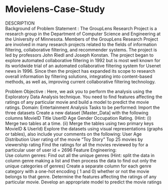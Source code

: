 # Movielens-Case-Study
DESCRIPTION  
Background of Problem Statement : 
The GroupLens Research Project is a research group in the Department of Computer Science and Engineering at the University of Minnesota. Members of the GroupLens Research Project are involved in many research projects related to the fields of information filtering, collaborative filtering, and recommender systems. The project is led by professors John Riedl and Joseph Konstan. The project began to explore automated collaborative filtering in 1992 but is most well known for its worldwide trial of an automated collaborative filtering system for Usenet news in 1996. Since then the project has expanded its scope to research overall information by filtering solutions, integrating into content-based methods, as well as, improving current collaborative filtering technology.

Problem Objective :
Here, we ask you to perform the analysis using the Exploratory Data Analysis technique. You need to find features affecting the ratings of any particular movie and build a model to predict the movie ratings. 
Domain: Entertainment 
Analysis Tasks to be performed: 
Import the three datasets Create a new dataset [Master_Data] with the following columns MovieID Title UserID Age Gender Occupation Rating. (Hint: (i) Merge two tables at a time. (ii) Merge the tables using two primary keys MovieID &amp;
UserId) Explore the datasets using visual representations (graphs or tables), also include your comments on the following: User Age Distribution User rating of the movie “Toy Story” Top 25 movies by viewership rating Find the ratings for all the movies reviewed by for a particular user of user id = 2696
Feature Engineering:            
Use column genres:  Find out all the unique genres (Hint: split the data in column genre making a list and then process the data to find out only the unique categories of genres) 
Create a separate column for each genre category with a one-hot encoding ( 1 and 0) whether or not the movie belongs to that genre.
Determine the features affecting the ratings of any particular movie.
Develop an appropriate model to predict the movie ratings
